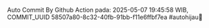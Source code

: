 Auto Commit By Github Action pada: 2025-05-07 19:45:58 WIB, COMMIT_UUID 58507a80-8c32-40fb-91bb-f11e6ffbf7ea #autohijau🗿
